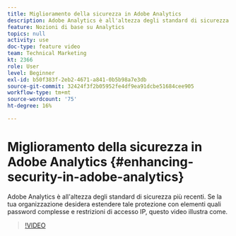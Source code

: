 ```yaml
---
title: Miglioramento della sicurezza in Adobe Analytics
description: Adobe Analytics è all'altezza degli standard di sicurezza più recenti. Se la tua organizzazione desidera estendere tale protezione con elementi come password complesse e restrizioni di accesso IP, questo video ti mostrerà come.
feature: Nozioni di base su Analytics
topics: null
activity: use
doc-type: feature video
team: Technical Marketing
kt: 2366
role: User
level: Beginner
exl-id: b50f383f-2eb2-4671-a841-0b5b98a7e3db
source-git-commit: 32424f3f2b05952fe4df9ea91dcbe51684cee905
workflow-type: tm+mt
source-wordcount: '75'
ht-degree: 16%

---
```


# Miglioramento della sicurezza in Adobe Analytics {#enhancing-security-in-adobe-analytics}

Adobe Analytics è all&#39;altezza degli standard di sicurezza più recenti. Se la tua organizzazione desidera estendere tale protezione con elementi quali password complesse e restrizioni di accesso IP, questo video illustra come.

>[!VIDEO](https://video.tv.adobe.com/v/25458/?quality=12)

